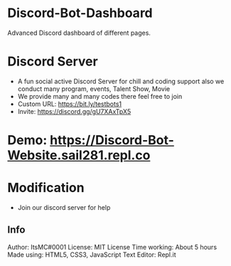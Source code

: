 # Discord-Bot-Dashboard
Advanced Discord dashboard of different pages.

# Discord Server
- A fun social active Discord Server for chill and coding support also we conduct many program, events, Talent Show, Movie
- We provide many and many codes there feel free to join 
- Custom URL: https://bit.ly/testbots1
- Invite: https://discord.gg/gU7XAxTpX5


# Demo: https://Discord-Bot-Website.sail281.repl.co


# Modification
- Join our discord server for help

## Info

Author: ItsMC#0001
License: MIT License
Time working: About 5 hours
Made using: HTML5, CSS3, JavaScript
Text Editor: Repl.it
